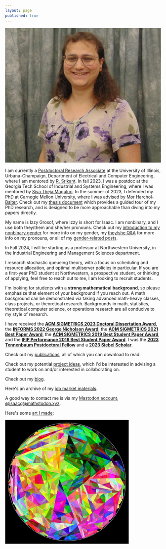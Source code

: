 ```yaml
---
layout: page
published: true
---
```

![Isaac Grosof's portrait - A nonbinary person with their head and shoulders visible, wearing a purple top.](/assets/website-photo.jpg)

I am currently a [Postdoctoral Research Associate](https://ece.illinois.edu/about/directory/researchers/igrosof)
at the University of Illinois, Urbana-Champaign,
Department of Electrical and Computer Engineering,
where I am mentored by [R. Srikant](https://sites.google.com/a/illinois.edu/srikant/).
In fall 2023, I was a postdoc at the Georgia Tech School of Industrial and Systems Engineering,
where I was mentored by [Siva Theja Maguluri](https://sites.google.com/site/sivatheja/).
In the summer of 2023, I defended my PhD at Carnegie Mellon University, where I was advised by [Mor Harchol-Balter](https://www.cs.cmu.edu/~harchol/).
Check out my [thesis document](/assets/isaac-thesis.pdf)
which provides a guided tour of my PhD research,
and is designed to be more approachable than diving into my papers directly.

My name is Izzy Grosof, where Izzy is short for Isaac. I am nonbinary, and I use both they/them and she/her pronouns.
Check out my [introduction to my nonbinary gender](/2023/07/06/my-gender) for more info on my gender,
my [they/she Q&A](/2024/01/19/they-she) for more info on my pronouns,
or all of my [gender-related posts](gender).

In Fall 2024, I will be starting as a professor at Northwestern University,
in the Industrial Engineering and Management Sciences department.

I research stochastic queueing theory, with a focus on scheduling and resource allocation,
and optimal multiserver policies in particular.
If you are a first-year PhD student at Northwestern, a prospective student, or thinking of applying,
feel free to reach out to me, I am looking to recruit students.

I'm looking for students with a **strong mathematical background**, so please emphasize that element of your background if you reach out. A math background can be demonstrated via taking advanced math-heavy classes, class projects, or theoretical research. Backgrounds in math, statistics, theoretical computer science, or operations research are all conducive to my style of research.

I have received the [**ACM SIGMETRICS 2023 Doctoral Dissertation Award**](https://sigmetrics.org/dissertationaward-2023.shtml),
the [**INFORMS 2022 George Nicholson Award**](publications/#the-gittins-policy-is-nearly-optimal-in-the-mgk-under-extremely-general-conditions),
the [**ACM SIGMETRICS 2021 Best Paper Award**](publications/#nudge-stochastically-improving-upon-fcfs),
the [**ACM SIGMETRICS 2019 Best Student Paper Award**](publications/#load-balancing-guardrails),
and the [**IFIP Performance 2018 Best Student Paper Award**](publications/#srpt-for-multiserver-systems).
I was the [**2023 Tennenbaum Postdoctoral Fellow**](https://www.isye.gatech.edu/research/isye-postdoctoral-fellowship-program) and a [**2023 Siebel Scholar**](https://www.businesswire.com/news/home/20220922005006/en/Siebel-Scholars-Foundation-Announces-Class-of-2023).

Check out my [publications](publications), all of which you can download to read.

Check out my potential [project ideas](project-ideas),
which I'd be interested in advising a student to work on and/or interested in collaborating on.

Check out my [blog](blog).

Here's an archive of my [job market materials](job-market).

A good way to contact me is via my
<a rel="me" href="https://mathstodon.xyz/@isaacg">Mastodon account, @isaacg@mathstodon.xyz</a>.

Here's some [art I made](2018/12/06/programmatically-generated-artwork.html):

<img src="/assets/art/broken-glass.svg" alt="Art" width="400"/>
